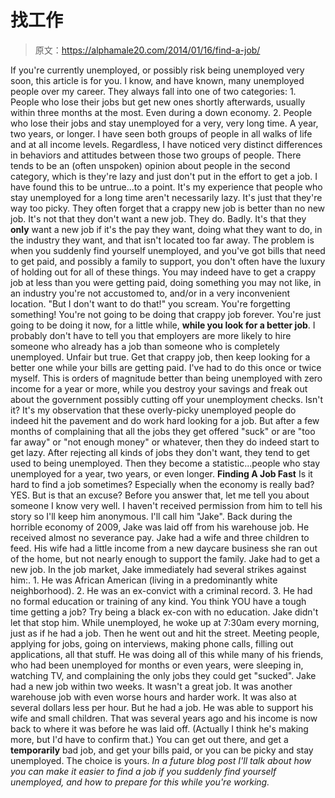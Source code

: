 # 找工作

> 原文：<https://alphamale20.com/2014/01/16/find-a-job/>

If you're currently unemployed, or possibly risk being unemployed very soon, this article is for you. I know, and have known, many unemployed people over my career. They always fall into one of two categories: 1\. People who lose their jobs but get new ones shortly afterwards, usually within three months at the most. Even during a down economy. 2\. People who lose their jobs and stay unemployed for a very, very long time. A year, two years, or longer. I have seen both groups of people in all walks of life and at all income levels. Regardless, I have noticed very distinct differences in behaviors and attitudes between those two groups of people. There tends to be an (often unspoken) opinion about people in the second category, which is they're lazy and just don't put in the effort to get a job. I have found this to be untrue...to a point. It's my experience that people who stay unemployed for a long time aren't necessarily lazy. It's just that they're way too picky. They often forget that a crappy new job is better than no new job. It's not that they don't want a new job. They do. Badly. It's that they **only** want a new job if it's the pay they want, doing what they want to do, in the industry they want, and that isn't located too far away. The problem is when you suddenly find yourself unemployed, and you've got bills that need to get paid, and possibly a family to support, you don't often have the luxury of holding out for all of these things. You may indeed have to get a crappy job at less than you were getting paid, doing something you may not like, in an industry you're not accustomed to, and/or in a very inconvenient location. "But I don't want to do that!" you scream. You're forgetting something! You're not going to be doing that crappy job forever. You're just going to be doing it now, for a little while, **while you look for a better job**. I probably don't have to tell you that employers are more likely to hire someone who already has a job than someone who is completely unemployed. Unfair but true. Get that crappy job, then keep looking for a better one while your bills are getting paid. I've had to do this once or twice myself. This is orders of magnitude better than being unemployed with zero income for a year or more, while you destroy your savings and freak out about the government possibly cutting off your unemployment checks. Isn't it? It's my observation that these overly-picky unemployed people do indeed hit the pavement and do work hard looking for a job. But after a few months of complaining that all the jobs they get offered "suck" or are "too far away" or "not enough money" or whatever, then they do indeed start to get lazy. After rejecting all kinds of jobs they don't want, they tend to get used to being unemployed. Then they become a statistic...people who stay unemployed for a year, two years, or even longer. **Finding A Job Fast** Is it hard to find a job sometimes? Especially when the economy is really bad? YES. But is that an excuse? Before you answer that, let me tell you about someone I know very well. I haven't received permission from him to tell his story so I'll keep him anonymous. I'll call him "Jake". Back during the horrible economy of 2009, Jake was laid off from his warehouse job. He received almost no severance pay. Jake had a wife and three children to feed. His wife had a little income from a new daycare business she ran out of the home, but not nearly enough to support the family. Jake had to get a new job. In the job market, Jake immediately had several strikes against him:. 1\. He was African American (living in a predominantly white neighborhood). 2\. He was an ex-convict with a criminal record. 3\. He had no formal education or training of any kind. You think YOU have a tough time getting a job? Try being a black ex-con with no education. Jake didn't let that stop him. While unemployed, he woke up at 7:30am every morning, just as if he had a job. Then he went out and hit the street. Meeting people, applying for jobs, going on interviews, making phone calls, filling out applications, all that stuff. He was doing all of this while many of his friends, who had been unemployed for months or even years, were sleeping in, watching TV, and complaining the only jobs they could get "sucked". Jake had a new job within two weeks. It wasn't a great job. It was another warehouse job with even worse hours and harder work. It was also at several dollars less per hour. But he had a job. He was able to support his wife and small children. That was several years ago and his income is now back to where it was before he was laid off. (Actually I think he's making more, but I'd have to confirm that.) You can get out there, and get a **temporarily** bad job, and get your bills paid, or you can be picky and stay unemployed. The choice is yours. *In a future blog post I'll talk about how you can make it easier to find a job if you suddenly find yourself unemployed, and how to prepare for this while you're working.*